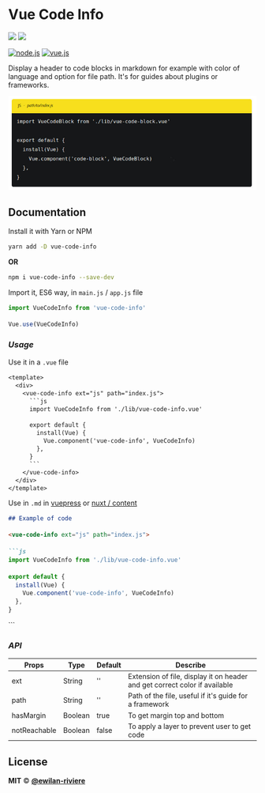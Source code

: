 # **Vue Code Info**

[![](https://img.shields.io/npm/v/vue-code-info.svg?style=flat-square&color=cb3837&logo=npm&logoColor=ffffff)](https://www.npmjs.com/package/vue-code-info)
[![](https://img.shields.io/github/license/ewilan-riviere/vue-code-info.svg?style=flat-square&color=f05032&logo=git&logoColor=ffffff)](https://github.com/ewilan-riviere/vue-code-info/blob/master/LICENSE)

[![node.js](https://img.shields.io/static/v1?label=Node.js&message=v11.15&color=339933&style=flat-square&logo=node.js&logoColor=ffffff)](https://nodejs.org/en/)
[![vue.js](https://img.shields.io/static/v1?label=Vue.js&message=v2.6&color=4FC08D&style=flat-square&logo=vue.js&logoColor=ffffff)](https://vuejs.org/)

Display a header to code blocks in markdown for example with color of language and option for file path. It's for guides about plugins or frameworks.

![vue-code-info](./lib/vue-code-info-example.jpg)

## **Documentation**

Install it with Yarn or NPM

```bash
yarn add -D vue-code-info
```

**OR**

```bash
npm i vue-code-info --save-dev
```

Import it, ES6 way, in `main.js` / `app.js` file

```js
import VueCodeInfo from 'vue-code-info'

Vue.use(VueCodeInfo)
```

### *Usage*

Use it in a `.vue` file

```vue
<template>
  <div>
    <vue-code-info ext="js" path="index.js">
      ```js
      import VueCodeInfo from './lib/vue-code-info.vue'

      export default {
        install(Vue) {
          Vue.component('vue-code-info', VueCodeInfo)
        },
      }
      ```
    </vue-code-info>
  </div>
</template>
```

Use in `.md` in [vuepress](https://vuepress.vuejs.org/) or [nuxt / content](https://content.nuxtjs.org/)

```md
## Example of code

<vue-code-info ext="js" path="index.js">

```js
import VueCodeInfo from './lib/vue-code-info.vue'

export default {
  install(Vue) {
    Vue.component('vue-code-info', VueCodeInfo)
  },
}
```

</vue-code-info>
```

### *API*

| Props        | Type    | Default | Describe                                                                   |
|--------------|---------|---------|----------------------------------------------------------------------------|
| ext          | String  | ''      | Extension of file, display it on header and get correct color if available |
| path         | String  | ''      | Path of the file, useful if it's guide for a framework                     |
| hasMargin    | Boolean | true    | To get margin top and bottom                               |
| notReachable | Boolean | false   | To apply a layer to prevent user to get code                               |

## **License**

**MIT** &copy; [**@ewilan-riviere**](https://github.com/ewilan-riviere)

